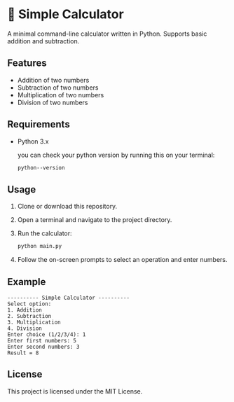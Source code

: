 # 🧮 Simple Calculator

A minimal command-line calculator written in Python. Supports basic addition and subtraction.

## Features

- Addition of two numbers
- Subtraction of two numbers
- Multiplication of two numbers
- Division of two numbers

## Requirements

- Python 3.x

  you can check your python version by running this on your terminal:
  ```sh
  python--version
  ```

## Usage

1. Clone or download this repository.
2. Open a terminal and navigate to the project directory.
3. Run the calculator:

   ```sh
   python main.py
   ```

4. Follow the on-screen prompts to select an operation and enter numbers.

## Example

```
---------- Simple Calculator ----------
Select option:
1. Addition
2. Subtraction
3. Multiplication
4. Division
Enter choice (1/2/3/4): 1
Enter first numbers: 5
Enter second numbers: 3
Result = 8
```

## License

This project is licensed under the MIT License.
